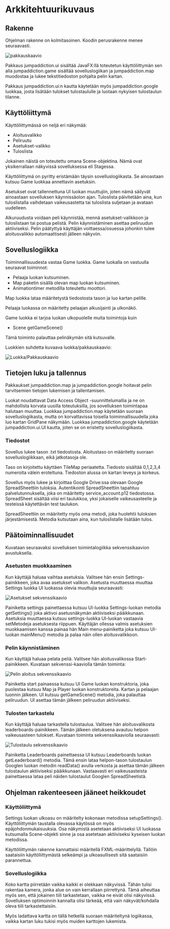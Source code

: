 # Arkkitehtuurikuvaus

## Rakenne

Ohjelman rakenne on kolmitasoinen. Koodin perusrakenne menee seuraavasti.

![pakkauskaavio](/dokumentaatio/kuvat/pakkauskaavio.png)

Pakkaus jumpaddiction.ui sisältää JavaFX:llä toteutetun käyttöliittymän sen alla jumpaddiction.game sisältää sovelluslogiikan ja jumpaddiction.map muodostaa ja lukee tekstitiedoston pohjalta pelin kartan.

Pakkaus jumpaddiction.ui:n kautta käytetään myös jumpaddiction.google luokkaa, josta lisätään tulokset tulostaululle ja luotaan nykyisen tulostaulun tilanne.  



## Käyttöliittymä

Käyttöliittymässä on neljä eri näkymää:

- Aloitusvalikko
- Peliruutu
- Asetukset-valikko
- Tuloslista

Jokainen näistä on toteutettu omana Scene-objektina. Nämä ovat yksikerrallaan näkyvissä sovelluksessa eli Stagessa. 

Käyttöliittymä on pyritty eristämään täysin sovelluslogiikasta. Se ainoastaan kutsuu Game luokkaa annettavin asetuksin.

Asetukset ovat tallennettuna UI luokan muuttujiin, joten nämä säilyvät ainoastaan sovelluksen käynnissäolon ajan. Tuloslista päivitetään aina, kun tuloslistalla vaihdetaan vaikeusastetta tai tuloslista suljetaan ja avataan uudelleen. 

Alkuruudusta voidaan peli käynnistää, mennä asetukset-valikkoon ja tuloslistaan tai postua pelistä. Pelin käynnistäminen asettaa peliruudun aktiiviseksi. Pelin päätyttyä käyttäjän voittaessa/osuessa johonkin tulee aloitusvalikko automaattisesti jälleen näkyviin.

## Sovelluslogiikka

Toiminnallisuudesta vastaa Game luokka. Game luokalla on vastuulla seuraavat toiminnot:

- Pelaaja luokan kutsuminen. 
- Map paketin sisällä olevan map luokan kutsuminen.
- Animationtimer metodilla toteutettu moottori. 

Map luokka lataa määritetystä tiedostosta tason ja luo kartan pelille. 

Pelaaja luokassa on määritetty pelaajan alkusijainti ja ulkonäkö. 

Game luokka ei tarjoa luokan ulkopuolelle muita toimintoja kuin

- Scene getGameScene()

Tämä toiminto palauttaa pelinäkymän sitä kutsuvalle.

Luokkien suhdetta kuvaava luokka/pakkauskaavio:

![Luokka/Pakkauskaavio](/dokumentaatio/kuvat/luokka_pakkauskaavio2.png)

## Tietojen luku ja tallennus

Pakkaukset jumpaddiction.map ja jumpaddiction.google hoitavat pelin tarvitsemien tietojen lukemisen ja tallentamisen. 

Luokat noudattavat Data Access Object -suunnittelumallia ja ne on mahdollista korvata uusilla toteutuksilla, jos sovelluksen toimintapaa halutaan muuttaa. Luokkaa jumpaddiction.map käytetään suoraan sovelluslogiikasta, mutta on korvattavissa toisella toiminnallisuudella joka luo kartan GridPane näkymään. Luokkaa jumpaddiction.google käytetään jumpaddiction.ui.UI kautta, joten se on eristetty sovelluslogiikasta.

### Tiedostot

Sovellus lukee tason .txt tiedostosta. Aloitustaso on määritetty suoraan sovelluslogiikkaan, eikä jatkotasoja ole. 

Taso on kirjoitettu käyttäen TileMap periaatetta. Tiedosto sisältää 0,1,2,3,4 numeroita välein eroteltuna. Tiedoston alussa on kartan leveys ja korkeus. 

Sovellus myös lukee ja kirjoittaa Google Drive:ssa olevaan Google SpreadSheettiin tuloksia. Autentikointi SpreadSheettiin tapahtuu palvelutunnuksella, joka on määritetty service_account.p12 tiedostossa. SpreadSheet sisältää viisi eri taulukkoa, yksi jokaiselle vaikeusasteelle ja testeissä käytettävän test taulukon. 

SpreadSheettiin on määritetty myös oma metodi, joka huolehtii tuloksien järjestämisestä. Metodia kutsutaan aina, kun tuloslistalle lisätään tulos.

## Päätoiminnallisuudet

Kuvataan seuraavaksi sovelluksen toimintalogiikka sekvenssikaavion avustuksella.

### Asetusten muokkaaminen

Kun käyttäjä haluaa vaihtaa asetuksia. Valitsee hän ensin Settings-painikkeen, joka avaa asetukset valikon. Asetusta muuttaessa muuttaa Settings luokka UI luokassa olevia muuttujia seuraavasti:

![Asetukset sekvenssikaavio](/dokumentaatio/kuvat/asetukset_sekvenssi.png)

Painiketta settings painettaessa kutsuu UI-luokka Settings-luokan metodia getSettings() joka aktivoi asetusnäkymän aktiiviseksi pääikkunaan. Asetuksia muuttaessa kutsuu settings-luokka UI-luokan vastaavia setMetodeja asetuksesta riippuen. Käyttäjän ollessa valmis asetuksien muokkaamisen kanssa painaa hän Main menu-painiketta joka kutsuu UI-luokan mainMenu() metodia ja palaa näin ollen aloitusvalikkoon.

### Pelin käynnistäminen

Kun käyttäjä haluaa pelata peliä. Valitsee hän aloitusvalikossa Start-painikkeen. Kuvataan sekvenssi-kaaviolla tämän toiminta:

![Pelin aloitus sekvenssikaavio](/dokumentaatio/kuvat/pelin_aloitus_sekvenssi.png)

Painiketta start painaessa kutsuu UI Game luokan konstruktoria, joka puolestaa kutsuu Map ja Player luokan konstruktoreita. Kartan ja pelaajan luonnin jälkeen. UI kutsuu getGameScene() metodia, joka palauttaa peliruudun. UI asettaa tämän jälkeen peliruudun aktiiviseksi. 

### Tulosten tarkastelu

Kun käyttäjä haluaa tarkastella tulostaulua. Valitsee hän aloitusvalikosta leaderboards-painikkeen. Tämän jälkeen oletuksena avautuu helpon vaikeusasteen tulokset. Kuvataan toiminta sekvenssikaaviolla seuraavasti:

![Tulostaulu sekvenssikaavio](/dokumentaatio/kuvat/tulostaulu_sekvenssi.png)

Painiketta Leaderboards painettaessa UI kutsuu Leaderboards luokan getLeaderboard() metodia. Tämä ensin lataa helpon-tason tulostaulun Googlen luokan metodin readData() avulla verkosta ja asettaa tämän jälkeen tulostaulun aktiiviseksi pääikkunaan. Vastaavasti eri vaikeusasteista painettaessa lataa peli näiden tulostaulut Googlen SpreadSheetistä.

## Ohjelman rakenteeseen jääneet heikkoudet

### Käyttöliittymä

Settings luokan ulkoasu on määritelty kokonaan metodissa setupSettings(). Käyttöliittymän taustalla olevassa käytössä on myös epäjohdonmukaisuuksia. Osa näkymistä asetetaan aktiiviseksi UI luokassa kutsumalla Scene-objekti sinne ja osa asetetaan aktiiviseksi kyseisen luokan metodissa. 

Käyttöliittymän rakenne kannattaisi määritellä FXML-määrittelyllä. Tällöin saataisiin käyttöliittymästä selkeämpi ja ulkoasullisesti sitä saataisiin parannettua. 

### Sovelluslogiikka

Koko kartta piirretään vaikka kaikki ei olekkaan näkyvissä. Tähän tulisi rakentaa kamera, jonka alue on vain kerrallaan piirrettynä. Tämä aiheuttaa myös sen, että jokainen tiili tarkastetaan, vaikka ne eivät olisi näkyvissä. Sovelluksen optimoinnin kannalta olisi tärkeää, että vain näkyvät/kohdalla oleva tiili tarkastettaisiin. 

Myös ladattava kartta on tällä hetkellä suoraan määriteltynä logiikassa, vaikka kartan luku tukisi myös muiden karttojen lukemista.

  
